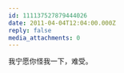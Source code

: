 ```yaml
---
id: 111137527879444026
date: 2011-04-04T12:04:00.000Z
reply: false
media_attachments: 0
---
```


我宁愿你怪我一下，难受。 ​​​​

